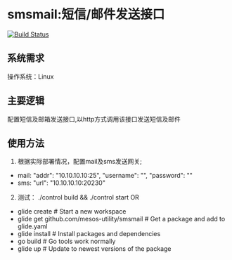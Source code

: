 smsmail:短信/邮件发送接口
================================
[![Build Status](https://travis-ci.org/mesos-utility/smsmail.png?branch=master)](https://travis-ci.org/mesos-utility/smsmail)

系统需求
--------------------------------
操作系统：Linux

主要逻辑
--------------------------------
配置短信及邮箱发送接口,以http方式调用该接口发送短信及邮件

使用方法
--------------------------------
1. 根据实际部署情况，配置mail及sms发送网关;
 * mail: "addr": "10.10.10.10:25", "username": "", "password": ""
 * sms:  "url": "10.10.10.10:20230"

2. 测试： ./control build && ./control start    OR
 * glide create                            # Start a new workspace
 * glide get github.com/mesos-utility/smsmail # Get a package and add to glide.yaml
 * glide install                           # Install packages and dependencies
 * go build                                # Go tools work normally
 * glide up                                # Update to newest versions of the package
